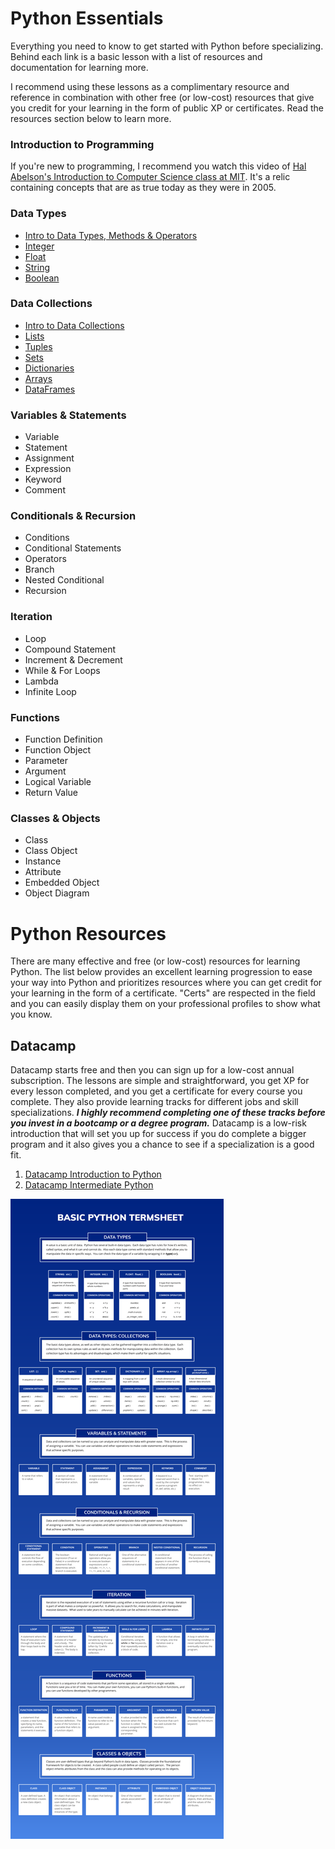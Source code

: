 # Python Essentials

Everything you need to know to get started with Python before specializing.
Behind each link is a basic lesson with a list of resources and documentation for learning more.

I recommend using these lessons as a complimentary resource and reference in combination with other free (or low-cost) resources that give you credit for your learning in the form of public XP or certificates.  Read the resources section below to learn more.

### Introduction to Programming
If you're new to programming, I recommend you watch this video of [Hal Abelson's Introduction to Computer Science class at MIT](https://www.youtube.com/watch?v=-J_xL4IGhJA). It's a relic containing concepts that are as true today as they were in 2005.
### Data Types
* [Intro to Data Types, Methods & Operators](https://github.com/bigdayai/python_essentials/blob/main/data_and_datatypes/1_python_datatypes.ipynb)
* [Integer](https://github.com/bigdayai/python_essentials/blob/main/data_and_datatypes/2_python_integer.ipynb)
* [Float](https://github.com/bigdayai/python_essentials/blob/main/data_and_datatypes/3_python_float.ipynb)
* [String](https://github.com/bigdayai/python_essentials/blob/main/data_and_datatypes/4_python_string.ipynb)
* [Boolean](https://github.com/bigdayai/python_essentials/blob/main/data_and_datatypes/5_python_boolean.ipynb)
### Data Collections
* [Intro to Data Collections](https://github.com/bigdayai/python_essentials/blob/main/data_collections/1_python_data_collections.ipynb)
* [Lists](https://github.com/bigdayai/python_essentials/blob/main/data_collections/2_python_lists.ipynb)
* [Tuples](https://github.com/bigdayai/python_essentials/blob/main/data_collections/3_python_tuples.ipynb)
* [Sets](https://github.com/bigdayai/python_essentials/blob/main/data_collections/4_python_sets.ipynb)
* [Dictionaries](https://github.com/bigdayai/python_essentials/blob/main/data_collections/5_python_dictionaries.ipynb)
* [Arrays](https://github.com/bigdayai/python_essentials/blob/main/data_collections/6_python_arrays.ipynb)
* [DataFrames](https://github.com/bigdayai/python_essentials/blob/main/data_collections/7_python_dataframes.ipynb)
### Variables & Statements
* Variable
* Statement
* Assignment
* Expression
* Keyword
* Comment
### Conditionals & Recursion
* Conditions
* Conditional Statements
* Operators
* Branch
* Nested Conditional
* Recursion
### Iteration
* Loop
* Compound Statement
* Increment & Decrement
* While & For Loops
* Lambda
* Infinite Loop
### Functions
* Function Definition
* Function Object
* Parameter
* Argument
* Logical Variable
* Return Value
### Classes & Objects
* Class
* Class Object
* Instance
* Attribute
* Embedded Object
* Object Diagram
 
 # Python Resources
 
There are many effective and free (or low-cost) resources for learning Python.  The list below provides an excellent learning progression to ease your way into Python and prioritizes resources where you can get credit for your learning in the form of a certificate.  "Certs" are respected in the field and you can easily display them on your professional profiles to show what you know.
 
 ## Datacamp
 
Datacamp starts free and then you can sign up for a low-cost annual subscription.  The lessons are simple and straightforward, you get XP for every lesson completed, and you get a certificate for every course you complete.  They also provide learning tracks for different jobs and skill specializations.  ***I highly recommend completing one of these tracks before you invest in a bootcamp or a degree program.***  Datacamp is a low-risk introduction that will set you up for success if you do complete a bigger program and it also gives you a chance to see if a specialization is a good fit.
 
 1. [Datacamp Introduction to Python](https://www.datacamp.com/courses/intro-to-python-for-data-science)
 2. [Datacamp Intermediate Python](https://www.datacamp.com/courses/intermediate-python)


 ![alt text](https://github.com/bigdayai/python_essentials/blob/main/python_essentials_visualization.png)

 
